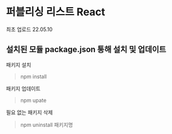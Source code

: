 # 퍼블리싱 리스트 React

최초 업로드 22.05.10

## 설치된 모듈 package.json 통해 설치 및 업데이트

패키지 설치

> npm install

패키지 업데이트

> npm upate

필요 없는 패키지 삭제

> npm uninstall 패키지명
